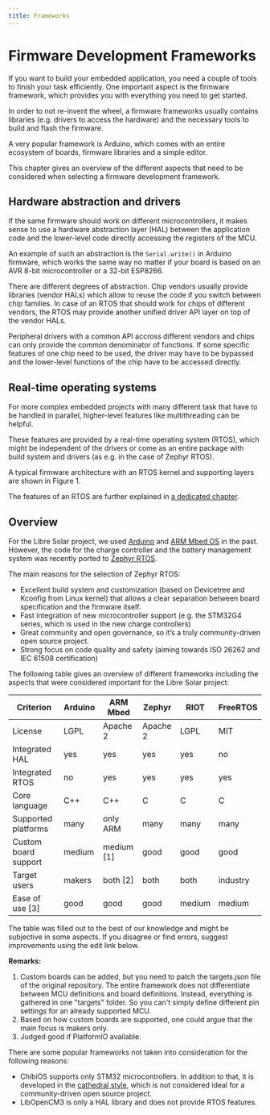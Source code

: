 ```yaml
---
title: Frameworks
---
```


# Firmware Development Frameworks

If you want to build your embedded application, you need a couple of tools to finish your task efficiently. One important aspect is the firmware framework, which provides you with everything you need to get started.

In order to not re-invent the wheel, a firmware frameworks usually contains libraries (e.g. drivers to access the hardware) and the necessary tools to build and flash the firmware.

A very popular framework is Arduino, which comes with an entire ecosystem of boards, firmware libraries and a simple editor.

This chapter gives an overview of the different aspects that need to be considered when selecting a firmware development framework.

## Hardware abstraction and drivers

If the same firmware should work on different microcontrollers, it makes sense to use a hardware abstraction layer (HAL) between the application code and the lower-level code directly accessing the registers of the MCU.

An example of such an abstraction is the `Serial.write()` in Arduino firmware, which works the same way no matter if your board is based on an AVR 8-bit microcontroller or a 32-bit ESP8266.

There are different degrees of abstraction. Chip vendors usually provide libraries (vendor HALs) which allow to reuse the code if you switch between chip families. In case of an RTOS that should work for chips of different vendors, the RTOS may provide another unified driver API layer on top of the vendor HALs.

Peripheral drivers with a common API accross different vendors and chips can only provide the common denominator of functions. If some specific features of one chip need to be used, the driver may have to be bypassed and the lower-level functions of the chip have to be accessed directly.

## Real-time operating systems

For more complex embedded projects with many different task that have to be handled in parallel, higher-level features like multithreading can be helpful.

These features are provided by a real-time operating system (RTOS), which might be independent of the drivers or come as an entire package with build system and drivers (as e.g. in the case of Zephyr RTOS).

A typical firmware architecture with an RTOS kernel and supporting layers are shown in Figure 1.

<fig-caption src="development/rtos-architecture.svg" caption="Firmware architecture with RTOS kernel" num="1" />

The features of an RTOS are further explained in [a dedicated chapter](rtos_super_loop).

## Overview

For the Libre Solar project, we used [Arduino](https://www.arduino.cc/) and [ARM Mbed OS](https://os.mbed.com/) in the past. However, the code for the charge controller and the battery management system was recently ported to [Zephyr RTOS](https://www.zephyrproject.org/).

The main reasons for the selection of Zephyr RTOS:

- Excellent build system and customization (based on Devicetree and Kconfig from Linux kernel) that allows a clear separation between board specification and the firmware itself.
- Fast integration of new microcontroller support (e.g. the STM32G4 series, which is used in the new charge controllers)
- Great community and open governance, so it’s a truly community-driven open source project.
- Strong focus on code quality and safety (aiming towards ISO 26262 and IEC 61508 certification)

The following table gives an overview of different frameworks including the aspects that were considered important for the Libre Solar project:

Criterion             | Arduino | ARM Mbed  | Zephyr   | RIOT   | FreeRTOS  |
----------------------|---------|-----------|----------|--------|-----------|
License               | LGPL    | Apache 2  | Apache 2 | LGPL   | MIT       |
Integrated HAL        | yes     | yes       | yes      | yes    | no        |
Integrated RTOS       | no      | yes       | yes      | yes    | yes       |
Core language         | C++     | C++       | C        | C      | C         |
Supported platforms   | many    | only ARM  | many     | many   | many      |
Custom board support  | medium  | medium [1]| good     | good   | good      |
Target users          | makers  | both [2]  | both     | both   | industry  |
Ease of use [3]       | good    | good      | good     | medium | medium    |

The table was filled out to the best of our knowledge and might be subjective in some aspects. If you disagree or find errors, suggest improvements using the edit link below.

**Remarks:**

1. Custom boards can be added, but you need to patch the targets.json file of the original repository. The entire framework does not differentiate between MCU definitions and board definitions. Instead, everything is gathered in one "targets" folder. So you can't simply define different pin settings for an already supported MCU.
2. Based on how custom boards are supported, one could argue that the main focus is makers only.
3. Judged good if PlatformIO available.

There are some popular frameworks not taken into consideration for the following reasons:

- ChibiOS supports only STM32 microcontrollers. In addition to that, it is developed in the [cathedral style](https://en.wikipedia.org/wiki/The_Cathedral_and_the_Bazaar), which is not considered ideal for a community-driven open source project.
- LibOpenCM3 is only a HAL library and does not provide RTOS features.
